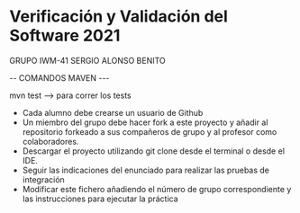 # Verificación y Validación del Software 2021
GRUPO IWM-41 SERGIO ALONSO BENITO

--  COMANDOS MAVEN  ---

mvn test --> para correr los tests

* Cada alumno debe crearse un usuario de Github
* Un miembro del grupo debe hacer fork a este proyecto y añadir al repositorio forkeado a sus compañeros de grupo y al profesor como colaboradores.
* Descargar el proyecto utilizando git clone desde el terminal o desde el IDE.
* Seguir las indicaciones del enunciado para realizar las pruebas de integración
* Modificar este fichero añadiendo el número de grupo correspondiente y las instrucciones para ejecutar la práctica